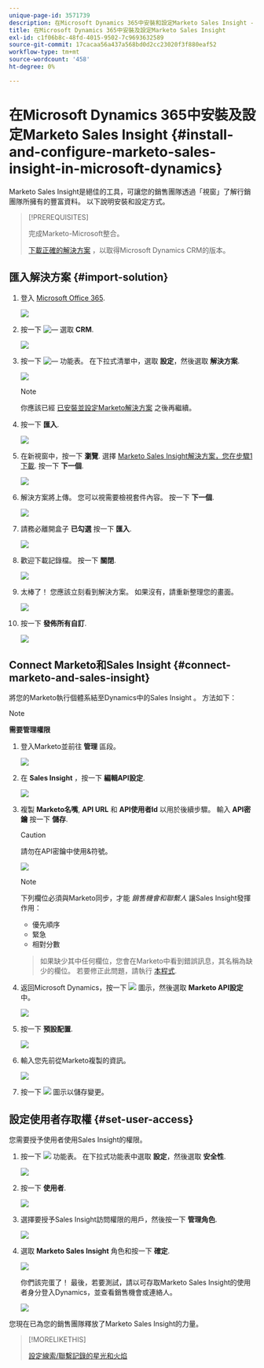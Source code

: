 ```yaml
---
unique-page-id: 3571739
description: 在Microsoft Dynamics 365中安裝和設定Marketo Sales Insight - Marketo檔案 — 產品檔案
title: 在Microsoft Dynamics 365中安裝及設定Marketo Sales Insight
exl-id: c1f06b8c-48fd-4015-9502-7c9693632589
source-git-commit: 17cacaa56a437a568bd0d2cc23020f3f880eaf52
workflow-type: tm+mt
source-wordcount: '458'
ht-degree: 0%

---
```


# 在Microsoft Dynamics 365中安裝及設定Marketo Sales Insight {#install-and-configure-marketo-sales-insight-in-microsoft-dynamics}

Marketo Sales Insight是絕佳的工具，可讓您的銷售團隊透過「視窗」了解行銷團隊所擁有的豐富資料。 以下說明安裝和設定方式。

>[!PREREQUISITES]
>
>完成Marketo-Microsoft整合。
>
>[下載正確的解決方案](/help/marketo/product-docs/marketo-sales-insight/msi-for-microsoft-dynamics/installing/download-the-marketo-sales-insight-solution-for-microsoft-dynamics.md) ，以取得Microsoft Dynamics CRM的版本。

## 匯入解決方案 {#import-solution}

1. 登入 [Microsoft Office 365](https://login.microsoftonline.com/).

   ![](assets/image2015-3-16-15-58-55.png)

1. 按一下 ![—](assets/image2015-3-16-16-1-13.png) 選取 **CRM**.

   ![](assets/image2015-3-16-16-0-10.png)

1. 按一下 ![—](assets/image2015-5-13-10-5-8.png) 功能表。 在下拉式清單中，選取 **設定**，然後選取 **解決方案**.

   ![](assets/image2015-5-13-10-4-1.png)

   >[!NOTE]
   >
   >你應該已經 [已安裝並設定Marketo解決方案](/help/marketo/product-docs/crm-sync/microsoft-dynamics-sync/sync-setup/microsoft-dynamics-365-with-ropc-connection/step-1-of-4-install.md) 之後再繼續。

1. 按一下 **匯入**.

   ![](assets/image2014-12-12-9-3a5-3a27.png)

1. 在新視窗中，按一下 **瀏覽**. 選擇 [Marketo Sales Insight解決方案，您在步驟1下載](#msi). 按一下 **下一個**.

   ![](assets/image2015-5-13-15-3a38-3a49.png)

1. 解決方案將上傳。 您可以視需要檢視套件內容。 按一下 **下一個**.

   ![](assets/image2014-12-12-9-3a6-3a10.png)

1. 請務必離開盒子 **已勾選** 按一下 **匯入**.

   ![](assets/image2014-12-12-9-3a6-3a19.png)

1. 歡迎下載記錄檔。 按一下 **關閉**.

   ![](assets/image2014-12-12-9-3a6-3a29.png)

1. 太棒了！ 您應該立刻看到解決方案。 如果沒有，請重新整理您的畫面。

   ![](assets/image2015-5-13-15-3a42-3a29.png)

1. 按一下 **發佈所有自訂**.

   ![](assets/image2015-11-10-11-3a15-3a40.png)

## Connect Marketo和Sales Insight {#connect-marketo-and-sales-insight}

將您的Marketo執行個體系結至Dynamics中的Sales Insight 。 方法如下：

>[!NOTE]
>
>**需要管理權限**

1. 登入Marketo並前往 **管理** 區段。

   ![](assets/image2014-12-12-9-3a6-3a50.png)

1. 在 **Sales Insight** ，按一下 **編輯API設定**.

   ![](assets/image2014-12-12-9-3a7-3a0.png)

1. 複製 **Marketo名嘴**, **API URL** 和 **API使用者Id** 以用於後續步驟。 輸入 **API密鑰** 按一下 **儲存**.

   >[!CAUTION]
   >
   >請勿在API密鑰中使用&amp;符號。

   ![](assets/image2014-12-12-9-3a7-3a9.png)

   >[!NOTE]
   >
   >下列欄位必須與Marketo同步，才能 _銷售機會和聯繫人_ 讓Sales Insight發揮作用：
   >
   > * 優先順序
   > * 緊急
   > * 相對分數

   >
   >如果缺少其中任何欄位，您會在Marketo中看到錯誤訊息，其名稱為缺少的欄位。 若要修正此問題，請執行 [本程式](/help/marketo/product-docs/marketo-sales-insight/msi-for-microsoft-dynamics/setting-up-and-using/required-fields-for-syncing-marketo-with-dynamics.md).

1. 返回Microsoft Dynamics，按一下 ![](assets/image2015-5-13-15-3a49-3a19.png) 圖示，然後選取 **Marketo API設定** 中。

   ![](assets/image2015-5-13-16-3a4-3a1.png)

1. 按一下 **預設配置**.

   ![](assets/image2015-5-13-16-3a5-3a2.png)

1. 輸入您先前從Marketo複製的資訊。

   ![](assets/image2015-5-13-16-3a7-3a6.png)

1. 按一下 ![](assets/image2015-5-13-16-3a8-3a51.png) 圖示以儲存變更。

## 設定使用者存取權 {#set-user-access}

您需要授予使用者使用Sales Insight的權限。

1. 按一下 ![](assets/image2015-5-13-10-3a5-3a8.png) 功能表。 在下拉式功能表中選取 **設定**，然後選取 **安全性**.

   ![](assets/image2015-5-13-16-3a12-3a12.png)

1. 按一下 **使用者**.

   ![](assets/image2015-4-29-14-3a57-3a46.png)

1. 選擇要授予Sales Insight訪問權限的用戶，然後按一下 **管理角色**.

   ![](assets/image2015-4-29-14-3a59-3a31.png)

1. 選取 **Marketo Sales Insight** 角色和按一下 **確定**.

   ![](assets/image2014-12-12-9-3a9-3a22.png)

   你們該完蛋了！ 最後，若要測試，請以可存取Marketo Sales Insight的使用者身分登入Dynamics，並查看銷售機會或連絡人。

   ![](assets/image2015-4-29-15-3a2-3a27.png)

您現在已為您的銷售團隊釋放了Marketo Sales Insight的力量。

>[!MORELIKETHIS]
>
>[設定線索/聯繫記錄的星光和火焰](/help/marketo/product-docs/marketo-sales-insight/msi-for-microsoft-dynamics/setting-up-and-using/setting-up-stars-and-flames-for-lead-contact-records.md)
